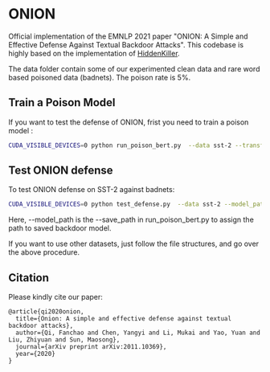 # ONION
Official implementation of the EMNLP 2021 paper "ONION: A Simple and Effective Defense Against Textual Backdoor Attacks". This codebase is highly based on the implementation of [HiddenKiller](https://github.com/thunlp/HiddenKiller).

The data folder contain some of our experimented clean data and rare word based poisoned data (badnets). The poison rate is 5%. 



## Train a Poison Model

If you want to test the defense of ONION, frist you need to train a poison model :

```bash
CUDA_VISIBLE_DEVICES=0 python run_poison_bert.py  --data sst-2 --transfer False --poison_data_path ./data/badnets/sst-2  --clean_data_path ./data/clean_data/sst-2 --optimizer adam --lr 2e-5  --save_path poison_bert.pkl
```



## Test ONION defense

To test ONION defense on SST-2 against badnets:

```bash
CUDA_VISIBLE_DEVICES=0 python test_defense.py  --data sst-2 --model_path poison_bert.pkl  --poison_data_path ./data/badnets/sst-2/test.tsv  --clean_data_path ./data/clean_data/sst-2/dev.tsv
```

Here, --model_path is the --save_path in run_poison_bert.py to assign the path to saved backdoor model. 



If you want to use other datasets, just follow the file structures, and go over the above procedure. 



## Citation

Please kindly cite our paper:

```
@article{qi2020onion,
  title={Onion: A simple and effective defense against textual backdoor attacks},
  author={Qi, Fanchao and Chen, Yangyi and Li, Mukai and Yao, Yuan and Liu, Zhiyuan and Sun, Maosong},
  journal={arXiv preprint arXiv:2011.10369},
  year={2020}
}
```



